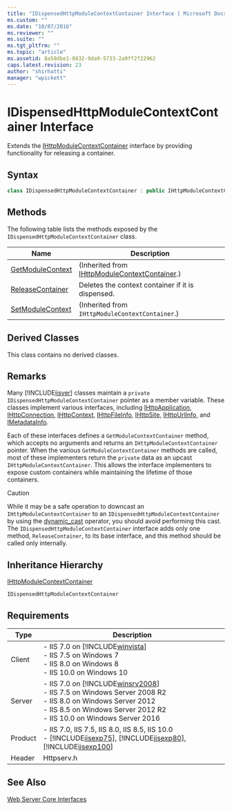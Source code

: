 ```yaml
---
title: "IDispensedHttpModuleContextContainer Interface | Microsoft Docs"
ms.custom: ""
ms.date: "10/07/2016"
ms.reviewer: ""
ms.suite: ""
ms.tgt_pltfrm: ""
ms.topic: "article"
ms.assetid: 8a58dbe1-8832-9da9-5733-2a9ff2f22962
caps.latest.revision: 23
author: "shirhatti"
manager: "wpickett"
---
```

# IDispensedHttpModuleContextContainer Interface
Extends the [IHttpModuleContextContainer](../../web-development-reference\native-code-api-reference/ihttpmodulecontextcontainer-interface.md) interface by providing functionality for releasing a container.  
  
## Syntax  
  
```cpp  
class IDispensedHttpModuleContextContainer : public IHttpModuleContextContainer  
```  
  
## Methods  
 The following table lists the methods exposed by the `IDispensedHttpModuleContextContainer` class.  
  
|Name|Description|  
|----------|-----------------|  
|[GetModuleContext](../../web-development-reference\native-code-api-reference/ihttpmodulecontextcontainer-getmodulecontext-method.md)|(Inherited from [IHttpModuleContextContainer](../../web-development-reference\native-code-api-reference/ihttpmodulecontextcontainer-interface.md).)|  
|[ReleaseContainer](../../web-development-reference\native-code-api-reference/idispensedhttpmodulecontextcontainer-releasecontainer-method.md)|Deletes the context container if it is dispensed.|  
|[SetModuleContext](../../web-development-reference\native-code-api-reference/ihttpmodulecontextcontainer-setmodulecontext-method.md)|(Inherited from `IHttpModuleContextContainer`.)|  
  
## Derived Classes  
 This class contains no derived classes.  
  
## Remarks  
 Many [!INCLUDE[iisver](../../wmi-provider/includes/iisver-md.md)] classes maintain a `private` `IDispensedHttpModuleContextContainer` pointer as a member variable. These classes implement various interfaces, including [IHttpApplication](../../web-development-reference\native-code-api-reference/ihttpapplication-interface.md), [IHttpConnection](../../web-development-reference\native-code-api-reference/ihttpconnection-interface.md), [IHttpContext](../../web-development-reference\native-code-api-reference/ihttpcontext-interface.md), [IHttpFileInfo](../../web-development-reference\native-code-api-reference/ihttpfileinfo-interface.md), [IHttpSite](../../web-development-reference\native-code-api-reference/ihttpsite-interface.md), [IHttpUrlInfo](../../web-development-reference\native-code-api-reference/ihttpurlinfo-interface.md), and [IMetadataInfo](../../web-development-reference\native-code-api-reference/imetadatainfo-interface.md).  
  
 Each of these interfaces defines a `GetModuleContextContainer` method, which accepts no arguments and returns an `IHttpModuleContextContainer` pointer. When the various `GetModuleContextContainer` methods are called, most of these implementers return the `private` data as an upcast `IHttpModuleContextContainer`. This allows the interface implementers to expose custom containers while maintaining the lifetime of those containers.  
  
> [!CAUTION]
>  While it may be a safe operation to downcast an `IHttpModuleContextContainer` to an `IDispensedHttpModuleContextContainer` by using the [dynamic_cast](http://go.microsoft.com/fwlink/?LinkId=57556) operator, you should avoid performing this cast. The `IDispensedHttpModuleContextContainer` interface adds only one method, `ReleaseContainer`, to its base interface, and this method should be called only internally.  
  
## Inheritance Hierarchy  
 [IHttpModuleContextContainer](../../web-development-reference\native-code-api-reference/ihttpmodulecontextcontainer-interface.md)  
  
 `IDispensedHttpModuleContextContainer`  
  
## Requirements  
  
|Type|Description|  
|----------|-----------------|  
|Client|-   IIS 7.0 on [!INCLUDE[winvista](../../wmi-provider/includes/winvista-md.md)]<br />-   IIS 7.5 on Windows 7<br />-   IIS 8.0 on Windows 8<br />-   IIS 10.0 on Windows 10|  
|Server|-   IIS 7.0 on [!INCLUDE[winsrv2008](../../wmi-provider/includes/winsrv2008-md.md)]<br />-   IIS 7.5 on Windows Server 2008 R2<br />-   IIS 8.0 on Windows Server 2012<br />-   IIS 8.5 on Windows Server 2012 R2<br />-   IIS 10.0 on Windows Server 2016|  
|Product|-   IIS 7.0, IIS 7.5, IIS 8.0, IIS 8.5, IIS 10.0<br />-   [!INCLUDE[iisexp75](../../web-development-reference/native-code-api-reference/includes/iisexp75-md.md)], [!INCLUDE[iisexp80](../../web-development-reference/native-code-api-reference/includes/iisexp80-md.md)], [!INCLUDE[iisexp100](../../web-development-reference/native-code-api-reference/includes/iisexp100-md.md)]|  
|Header|Httpserv.h|  
  
## See Also  
 [Web Server Core Interfaces](../../web-development-reference\native-code-api-reference/web-server-core-interfaces.md)